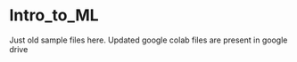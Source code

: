 # Intro_to_ML

Just old sample files here.
Updated google colab files are present in google drive  

